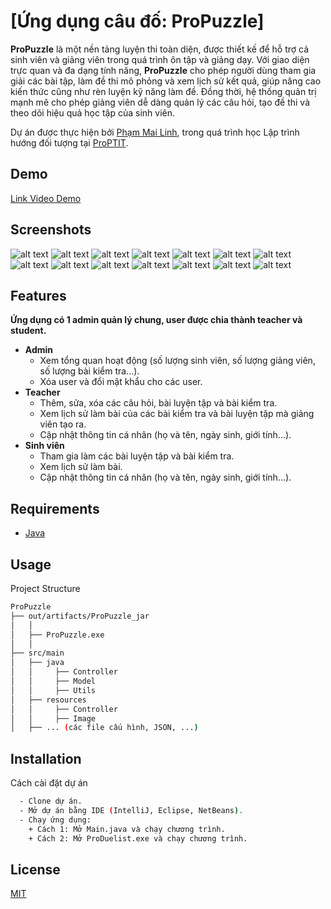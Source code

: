 
# [Ứng dụng câu đố: ProPuzzle]

**ProPuzzle** là một nền tảng luyện thi toàn diện, được thiết kế để hỗ trợ cả sinh viên và giảng viên trong quá trình ôn tập và giảng dạy. Với giao diện trực quan và đa dạng tính năng, **ProPuzzle** cho phép người dùng tham gia giải các bài tập, làm đề thi mô phỏng và xem lịch sử kết quả, giúp nâng cao kiến thức cũng như rèn luyện kỹ năng làm đề. Đồng thời, hệ thống quản trị mạnh mẽ cho phép giảng viên dễ dàng quản lý các câu hỏi, tạo đề thi và theo dõi hiệu quả học tập của sinh viên.

Dự án được thực hiện bởi [Phạm Mai Linh](https://github.com/tolalinhne), trong quá trình học Lập trình hướng đối tượng tại [ProPTIT](https://proptit.com/).


## Demo

[Link Video Demo](https://youtu.be/sJQdoMvyj64)


## Screenshots
![alt text](Demo/Login.jpg)
![alt text](Demo/SignUp.jpg)
![alt text](Demo/Admin1.jpg)
![alt text](Demo/Admin2.jpg)
![alt text](Demo/Teacher1.jpg)
![alt text](Demo/Teacher2.jpg)
![alt text](Demo/Teacher3.jpg)
![alt text](Demo/Teacher4.jpg)
![alt text](Demo/AddExam.jpg)
![alt text](Demo/AddQuestion.jpg)
![alt text](Demo/Student1.jpg)
![alt text](Demo/Student2.jpg)
![alt text](Demo/Student3.jpg)
![alt text](Demo/DoExam.jpg)
## Features

**Ứng dụng có 1 admin quản lý chung, user được chia thành teacher và student.**

- **Admin** 
  + Xem tổng quan hoạt động (số lượng sinh viên, số lượng giảng viên, số lượng bài kiểm tra...).
  + Xóa user và đổi mật khẩu cho các user.
- **Teacher** 
  + Thêm, sửa, xóa các câu hỏi, bài luyện tập và bài kiểm tra.
  + Xem lịch sử làm bài của các bài kiểm tra và bài luyện tập mà giảng viên tạo ra.
  + Cập nhật thông tin cá nhân (họ và tên, ngày sinh, giới tính...).
- **Sinh viên** 
  + Tham gia làm các bài luyện tập và bài kiểm tra.
  + Xem lịch sử làm bài.
  + Cập nhật thông tin cá nhân (họ và tên, ngày sinh, giới tính...).

## Requirements

- [Java](https://www.java.com/en/) 

## Usage

Project Structure

```bash
ProPuzzle
├── out/artifacts/ProPuzzle_jar
│   │
│   ├── ProPuzzle.exe
│   │
├── src/main
│   ├── java
│   │     ├── Controller 
│   │     ├── Model
│   │     ├── Utils
│   ├── resources 
│   │     ├── Controller
│   │     ├── Image
│   ├── ... (các file cấu hình, JSON, ...)

```
## Installation

Cách cài đặt dự án

```bash
  - Clone dự án.
  - Mở dự án bằng IDE (IntelliJ, Eclipse, NetBeans).
  - Chạy ứng dụng:
    + Cách 1: Mở Main.java và chạy chương trình.
    + Cách 2: Mở ProDuelist.exe và chạy chương trình.
```
    

## License

[MIT](https://choosealicense.com/licenses/mit/)
